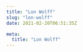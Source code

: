 ```yaml
---
title: "Lon Wolff"
slug: "lon-wolff"
date: 2021-02-20T06:51:35Z

meta:
  title: "Lon Wolff"
---
```


